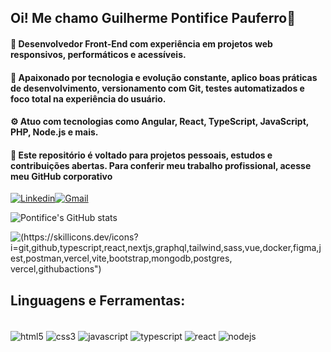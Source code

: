 ## Oi! Me chamo Guilherme Pontifice Pauferro🤝

#### 🎯 Desenvolvedor Front-End com experiência em projetos web responsivos, performáticos e acessíveis.

#### 🚀 Apaixonado por tecnologia e evolução constante, aplico boas práticas de desenvolvimento, versionamento com Git, testes automatizados e foco total na experiência do usuário.

#### ⚙️ Atuo com tecnologias como Angular, React, TypeScript, JavaScript, PHP, Node.js e mais.

#### 📁 Este repositório é voltado para projetos pessoais, estudos e contribuições abertas. Para conferir meu trabalho profissional, acesse meu GitHub corporativo

[![Linkedin](https://img.shields.io/badge/LinkedIn-0077B5?style=for-the-badge&logo=linkedin&logoColor=white)](https://www.linkedin.com/in/guilhermepontifice/)[![Gmail](https://img.shields.io/badge/Gmail-D14836?style=for-the-badge&logo=gmail&logoColor=white)](guilhermepontifice.gp@gmail.com)

![Pontifice's GitHub stats](https://github-readme-stats.vercel.app/api?username=guipontifice&show_icons=true&theme=onedark)

![(https://skillicons.dev/icons?i=git,github,typescript,react,nextjs,graphql,tailwind,sass,vue,docker,figma,jest,postman,vercel,vite,bootstrap,mongodb,postgres, vercel,githubactions")](https://skillicons.dev)
</br>

## Linguagens e Ferramentas:

<div style="display: inline_block"><br />
<img align="center" alt="html5" src="https://img.shields.io/badge/HTML5-E34F26?style=for-the-badge&logo=html5&logoColor=white">
<img align="center" alt="css3" src="https://img.shields.io/badge/CSS3-1572B6?style=for-the-badge&logo=css3&logoColor=white">
<img align="center" alt="javascript" src="https://img.shields.io/badge/JavaScript-F7DF1E?style=for-the-badge&logo=javascript&logoColor=black">
<img align="center" alt="typescript" src="https://img.shields.io/badge/TypeScript-007ACC?style=for-the-badge&logo=typescript&logoColor=white">
<img align="center" alt="react" src="https://img.shields.io/badge/React-20232A?style=for-the-badge&logo=react&logoColor=61DAFB">
<img align="center" alt="nodejs" src="https://img.shields.io/badge/Node.js-43853D?style=for-the-badge&logo=node.js&logoColor=white">
</div>
